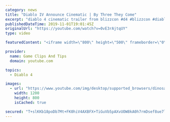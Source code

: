 ```yaml
---
category: news
title: "Diablo IV Announce Cinematic | By Three They Come"
excerpt: "diablo 4 cinematic trailer from blizzcon #d4 #blizzcon #diablo."
publishedDateTime: 2019-11-01T19:01:45Z
originalUrl: "https://youtube.com/watch?v=0vE3rAjtqUY"
type: video

featuredContent: "<iframe width=\"800\" height=\"500\" frameborder=\"0\" src=\"https://www.youtube.com/embed/0vE3rAjtqUY\" allow=\"accelerometer; autoplay; encrypted-media; gyroscope; picture-in-picture\" allowfullscreen></iframe>"

provider:
  name: Game Clips And Tips
  domain: youtube.com

topics:
  - Diablo 4

images:
  - url: "https://www.youtube.com/img/desktop/supported_browsers/dinosaur.png"
    width: 1200
    height: 800
    isCached: true

secured: "T+slKKb18poDb7Mt+FK0hiV4AXBFX+TiGuVb5pAXvUOW8kA0h7rmDsef8ue7l3IDUIkwFbU/isumvtjHmEavVnDOOW26D5I5Y4vOcwFCWpB91BkP1zLU4MfeLx5qpmXT1WuE3OdavqRwuwR58eVn64XEVdXB7d7Ag+/SiLsaQOIGzvNx6zPgJ9FxRS2UsEgbJxM5JOPhFVlyY3e7Cc6djQUTPAl9kM8n0Qfr8jAx5D9bvIU3vhhBHaOx/WkQNs41kedLEoOPwO/YDBTDJuBbJBo9bPU5d6mkqDkKYPzT1nUpmb2zrIuLn7Naqj59ls5TvNXWK14x6rj2uQm53ejq56UJqVe2C/rDmCYzPTnt9rvNgDH5YfVjYF7+ilz/vzOQDNAPxcwMHmj7ty2bQp80DA==;sXOPQfTdEOPAV7vUEAQFUA=="
---
```


